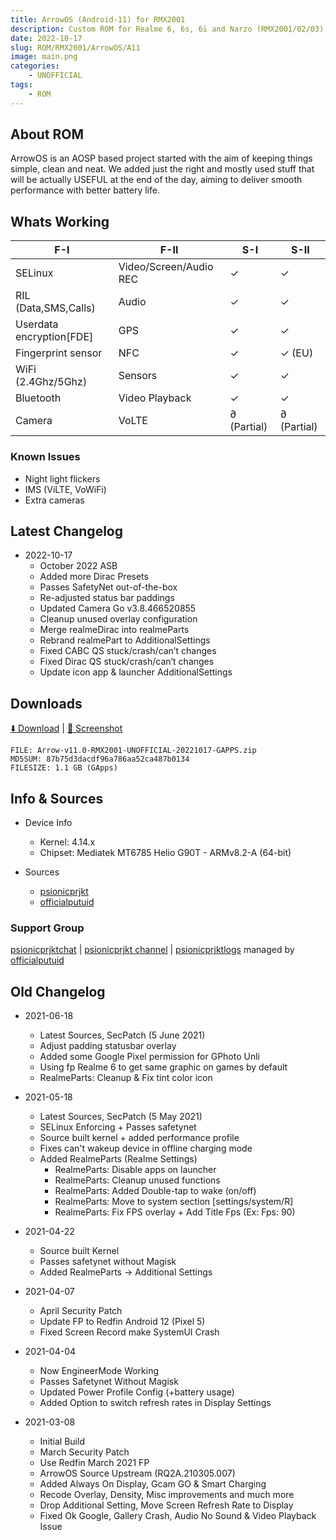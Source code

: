 ```yaml
---
title: ArrowOS (Android-11) for RMX2001
description: Custom ROM for Realme 6, 6s, 6i and Narzo (RMX2001/02/03)
date: 2022-10-17
slug: ROM/RMX2001/ArrowOS/A11
image: main.png
categories:
    - UNOFFICIAL
tags:
    - ROM
---
```


## About ROM
ArrowOS is an AOSP based project started with the aim of keeping things simple, clean and neat. We added just the right and mostly used stuff that will be actually USEFUL at the end of the day, aiming to deliver smooth performance with better battery life.

## Whats Working
F-I | F-II | S-I | S-II
---------|---------|---------|---------
SELinux | Video/Screen/Audio REC | ✓ | ✓
RIL (Data,SMS,Calls) | Audio | ✓ | ✓
Userdata encryption[FDE] | GPS | ✓ | ✓
Fingerprint sensor | NFC | ✓ | ✓ (EU)
WiFi (2.4Ghz/5Ghz) | Sensors | ✓ | ✓
Bluetooth | Video Playback | ✓ | ✓
Camera | VoLTE | ∂ (Partial) | ∂ (Partial)

### Known Issues
* Night light flickers
* IMS (ViLTE, VoWiFi)
* Extra cameras

## Latest Changelog
* 2022-10-17
  * October 2022 ASB
  * Added more Dirac Presets
  * Passes SafetyNet out-of-the-box
  * Re-adjusted status bar paddings
  * Updated Camera Go v3.8.466520855
  * Cleanup unused overlay configuration
  * Merge realmeDirac into realmeParts
  * Rebrand realmePart to AdditionalSettings
  * Fixed CABC QS stuck/crash/can’t changes
  * Fixed Dirac QS stuck/crash/can’t changes
  * Update icon app & launcher AdditionalSettings


## Downloads
[⬇️ Download](https://sourceforge.net/projects/psionicprjkt/files/RMX2001/ArrowOS-A11/Arrow-v11.0-RMX2001-UNOFFICIAL-20221017-GAPPS.zip/download) | [🌆 Screenshot](https://photos.app.goo.gl/pmLYrc1w682ZGnDX6)

```
FILE: Arrow-v11.0-RMX2001-UNOFFICIAL-20221017-GAPPS.zip
MD5SUM: 87b75d3dacdf96a786aa52ca487b0134
FILESIZE: 1.1 GB (GApps)
```

## Info & Sources
* Device Info
  * Kernel: 4.14.x
  * Chipset: Mediatek MT6785 Helio G90T - ARMv8.2-A (64-bit)

* Sources
  * [psionicprjkt](https://github.com/psionicprjkt)
  * [officialputuid](https://github.com/officialputuid)

### Support Group
[psionicprjktchat](https://t.me/psionicprjktchat) | [psionicprjkt channel](https://t.me/psionicprjkt) | [psionicprjktlogs](https://t.me/psionicprjktlogs) managed by [officialputuid](https://t.me/officialputuid)


## Old Changelog
* 2021-06-18
  * Latest Sources, SecPatch (5 June 2021)
  * Adjust padding statusbar overlay
  * Added some Google Pixel permission for GPhoto Unli
  * Using fp Realme 6 to get same graphic on games by default
  * RealmeParts: Cleanup & Fix tint color icon

* 2021-05-18
  * Latest Sources, SecPatch (5 May 2021)
  * SELinux Enforcing + Passes safetynet
  * Source built kernel + added performance profile
  * Fixes can't wakeup device in offline charging mode
  * Added RealmeParts (Realme Settings)
    * RealmeParts: Disable apps on launcher
    * RealmeParts: Cleanup unused functions
    * RealmeParts: Added Double-tap to wake (on/off)
    * RealmeParts: Move to system section [settings/system/R]
    * RealmeParts: Fix FPS overlay + Add Title Fps (Ex: Fps: 90)

* 2021-04-22
  * Source built Kernel
  * Passes safetynet without Magisk
  * Added RealmeParts → Additional Settings

* 2021-04-07
  * April Security Patch
  * Update FP to Redfin Android 12 (Pixel 5)
  * Fixed Screen Record make SystemUI Crash
 
* 2021-04-04
  * Now EngineerMode Working
  * Passes Safetynet Without Magisk
  * Updated Power Profile Config (+battery usage)
  * Added Option to switch refresh rates in Display Settings

* 2021-03-08
  * Initial Build
  * March Security Patch
  * Use Redfin March 2021 FP
  * ArrowOS Source Upstream (RQ2A.210305.007)
  * Added Always On Display, Gcam GO & Smart Charging
  * Recode Overlay, Density, Misc improvements and much more
  * Drop Additional Setting, Move Screen Refresh Rate to Display
  * Fixed Ok Google, Gallery Crash, Audio No Sound & Video Playback Issue
